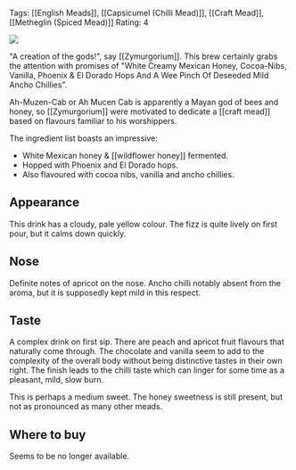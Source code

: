Tags: [[English Meads]], [[Capsicumel (Chilli Mead)]], [[Craft Mead]], [[Metheglin (Spiced Mead)]]
Rating: 4

![](https://zymurgorium.com/wp-content/uploads/2015/02/Ah-mucen-cab-cut-out-min.png)

"A creation of the gods!", say [[Zymurgorium]]. This brew certainly grabs the attention with promises of "White Creamy Mexican Honey, Cocoa-Nibs, Vanilla, Phoenix & El Dorado Hops And A Wee Pinch Of Deseeded Mild Ancho Chillies".

Ah-Muzen-Cab or Ah Mucen Cab is apparently a Mayan god of bees and honey, so [[Zymurgorium]] were motivated to dedicate a [[craft mead]] based on flavours familiar to his worshippers.

The ingredient list boasts an impressive:

* White Mexican honey & [[wildflower honey]] fermented.
* Hopped with Phoenix and El Dorado hops.
* Also flavoured with cocoa nibs, vanilla and ancho chillies.

## Appearance

This drink has a cloudy, pale yellow colour. The fizz is quite lively on first pour, but it calms down quickly.

## Nose

Definite notes of apricot on the nose. Ancho chilli notably absent from the aroma, but it is supposedly kept mild in this respect.

## Taste

A complex drink on first sip. There are peach and apricot fruit flavours that naturally come through. The chocolate and vanilla seem to add to the complexity of the overall body without being distinctive tastes in their own right. The finish leads to the chilli taste which can linger for some time as a pleasant, mild, slow burn.

This is perhaps a medium sweet. The honey sweetness is still present, but not as pronounced as many other meads.

## Where to buy

Seems to be no longer available.
